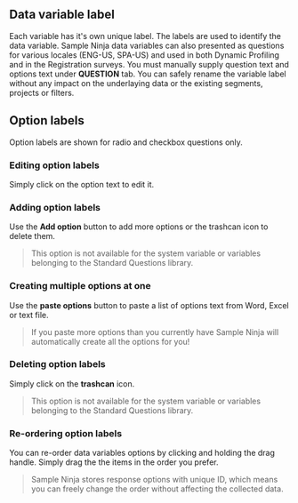 ## Data variable label
Each variable has it's own unique label. The labels are used to identify the data variable. Sample Ninja data variables can also presented as questions for various locales (ENG-US, SPA-US) and used in both Dynamic Profiling and in the Registration surveys. You must manually supply question text and options text under **QUESTION** tab. You can safely rename the variable label without any impact on the underlaying data or the existing segments, projects or filters.

## Option labels
Option labels are shown for radio and checkbox questions only.

### Editing option labels
Simply click on the option text to edit it. 

### Adding option labels
Use the **Add option** button to add more options or the trashcan icon to delete them. 

> This option is not available for the system variable or variables belonging to the Standard Questions library.

### Creating multiple options at one
Use the **paste options** button to paste a list of options text from Word, Excel or text file.

> If you paste more options than you currently have Sample Ninja will automatically create all the options for you!

### Deleting option labels
Simply click on the **trashcan** icon.

> This option is not available for the system variable or variables belonging to the Standard Questions library.

### Re-ordering option labels
You can re-order data variables options by clicking and holding the drag handle. Simply drag the the items in the order you prefer.

> Sample Ninja stores response options with unique ID, which means you can freely change the order without affecting the collected data.
